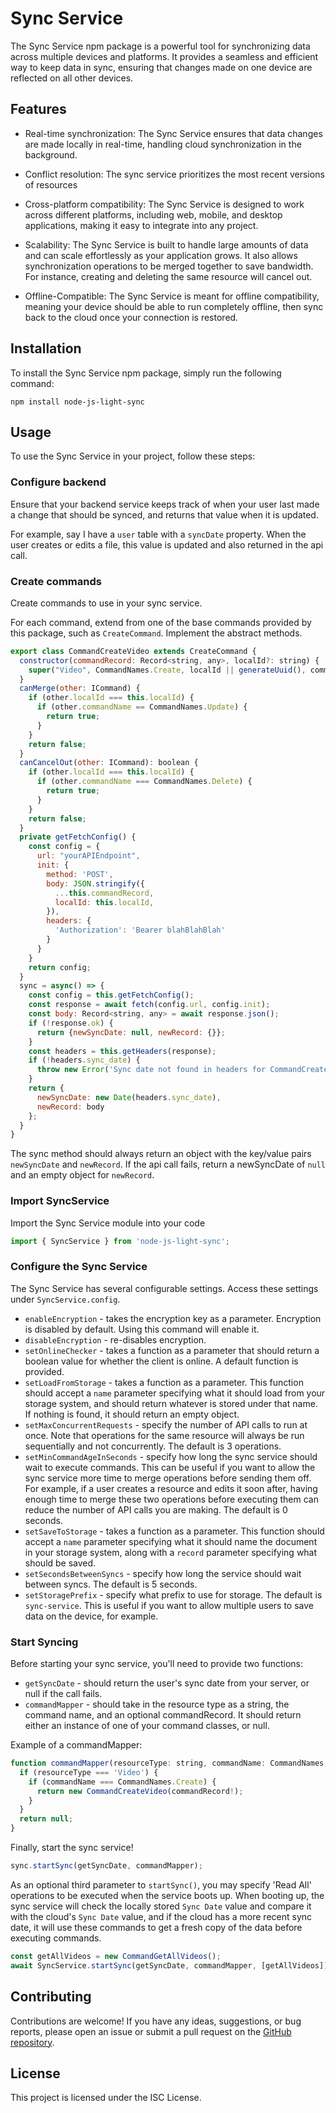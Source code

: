 # Sync Service

The Sync Service npm package is a powerful tool for synchronizing data across multiple devices and platforms. It provides a seamless and efficient way to keep data in sync, ensuring that changes made on one device are reflected on all other devices.

## Features

- Real-time synchronization: The Sync Service ensures that data changes are made locally in real-time, handling cloud synchronization in the background.

- Conflict resolution: The sync service prioritizes the most recent versions of resources

- Cross-platform compatibility: The Sync Service is designed to work across different platforms, including web, mobile, and desktop applications, making it easy to integrate into any project.

- Scalability: The Sync Service is built to handle large amounts of data and can scale effortlessly as your application grows. It also allows synchronization operations to be merged together to save bandwidth. For instance, creating and deleting the same resource will cancel out.

- Offline-Compatible: The Sync Service is meant for offline compatibility, meaning your device should be able to run completely offline, then sync back to the cloud once your connection is restored. 

## Installation

To install the Sync Service npm package, simply run the following command:

```
npm install node-js-light-sync
```

## Usage

To use the Sync Service in your project, follow these steps:

### Configure backend
Ensure that your backend service keeps track of when your user last made a change that should be synced, and returns that value when it is updated.

For example, say I have a `user` table with a `syncDate` property. When the user creates or edits a file, this value is updated and also returned in the api call.

### Create commands
Create commands to use in your sync service.

For each command, extend from one of the base commands provided by this package, such as `CreateCommand`. Implement the abstract methods.
```javascript
export class CommandCreateVideo extends CreateCommand {
  constructor(commandRecord: Record<string, any>, localId?: string) {
    super("Video", CommandNames.Create, localId || generateUuid(), commandRecord);
  }
  canMerge(other: ICommand) {
    if (other.localId === this.localId) {
      if (other.commandName == CommandNames.Update) {
        return true;
      }
    }
    return false;
  }
  canCancelOut(other: ICommand): boolean {
    if (other.localId === this.localId) {
      if (other.commandName === CommandNames.Delete) {
        return true;
      }
    }
    return false;
  }
  private getFetchConfig() {
    const config = {
      url: "yourAPIEndpoint",
      init: {
        method: 'POST',
        body: JSON.stringify({
          ...this.commandRecord,
          localId: this.localId,
        }),
        headers: {
          'Authorization': 'Bearer blahBlahBlah'
        }
      }
    }
    return config;
  }
  sync = async() => {
    const config = this.getFetchConfig();
    const response = await fetch(config.url, config.init);
    const body: Record<string, any> = await response.json();
    if (!response.ok) {
      return {newSyncDate: null, newRecord: {}};
    }
    const headers = this.getHeaders(response);
    if (!headers.sync_date) {
      throw new Error('Sync date not found in headers for CommandCreateVideo');
    }
    return {
      newSyncDate: new Date(headers.sync_date),
      newRecord: body
    };
  }
}
```
The sync method should always return an object with the key/value pairs `newSyncDate` and `newRecord`. If the api call fails, return a newSyncDate of `null` and an empty object for `newRecord`.

### Import SyncService
Import the Sync Service module into your code

```javascript
import { SyncService } from 'node-js-light-sync';
```

### Configure the Sync Service
The Sync Service has several configurable settings. Access these settings under `SyncService.config`.

- `enableEncryption` - takes the encryption key as a parameter. Encryption is disabled by default. Using this command will enable it.
- `disableEncryption` - re-disables encryption.
- `setOnlineChecker` - takes a function as a parameter that should return a boolean value for whether the client is online. A default function is provided.
- `setLoadFromStorage` - takes a function as a parameter. This function should accept a `name` parameter specifying what it should load from your storage system, and should return whatever is stored under that name. If nothing is found, it should return an empty object.
- `setMaxConcurrentRequests` - specify the number of API calls to run at once. Note that operations for the same resource will always be run sequentially and not concurrently. The default is 3 operations.
- `setMinCommandAgeInSeconds` - specify how long the sync service should wait to execute commands. This can be useful if you want to allow the sync service more time to merge operations before sending them off. For example, if a user creates a resource and edits it soon after, having enough time to merge these two operations before executing them can reduce the number of API calls you are making. The default is 0 seconds.
- `setSaveToStorage` - takes a function as a parameter. This function should accept a `name` parameter specifying what it should name the document in your storage system, along with a `record` parameter specifying what should be saved.
- `setSecondsBetweenSyncs` - specify how long the service should wait between syncs. The default is 5 seconds.
- `setStoragePrefix` - specify what prefix to use for storage. The default is `sync-service`. This is useful if you want to allow multiple users to save data on the device, for example.

### Start Syncing
Before starting your sync service, you'll need to provide two functions:
- `getSyncDate` - should return the user's sync date from your server, or null if the call fails.
- `commandMapper` - should take in the resource type as a string, the command name, and an optional commandRecord. It should return either an instance of one of your command classes, or null.

Example of a commandMapper:
```javascript
function commandMapper(resourceType: string, commandName: CommandNames, commandRecord?: Record<string, any>) {
  if (resourceType === 'Video') {
    if (commandName === CommandNames.Create) {
      return new CommandCreateVideo(commandRecord!);
    }
  }
  return null;
}
```

Finally, start the sync service!
```javascript
sync.startSync(getSyncDate, commandMapper);
```

As an optional third parameter to `startSync()`, you may specify 'Read All' operations to be executed when the service boots up. When booting up, the sync service will check the locally stored `Sync Date` value and compare it with the cloud's `Sync Date` value, and if the cloud has a more recent sync date, it will use these commands to get a fresh copy of the data before executing commands.

```javascript
const getAllVideos = new CommandGetAllVideos();
await SyncService.startSync(getSyncDate, commandMapper, [getAllVideos]);
```

## Contributing

Contributions are welcome! If you have any ideas, suggestions, or bug reports, please open an issue or submit a pull request on the [GitHub repository](https://github.com/pf274/SyncService).

## License

This project is licensed under the ISC License.
